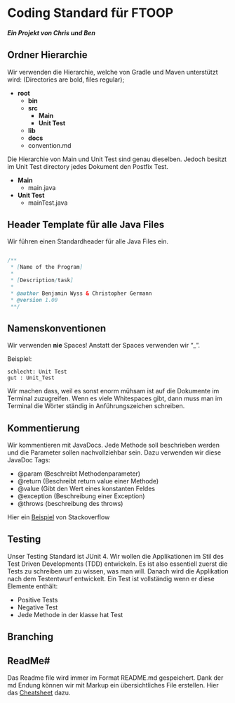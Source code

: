 
# Coding Standard für FTOOP
##### Ein Projekt von Chris und Ben

## Ordner Hierarchie
Wir verwenden die Hierarchie, welche von Gradle und Maven unterstützt wird:
(Directories are bold, files regular);

- <b>root</b>
    - <b>bin</b>
    - <b>src</b>
        -  <b>Main</b>
        -  <b>Unit Test</b>
    -  <b>lib</b>
    -  <b>docs</b>
    -  convention.md

Die Hierarchie von Main und Unit Test sind genau dieselben. Jedoch besitzt im Unit Test directory jedes Dokument den Postfix Test.

- <b>Main</b>
    - main.java
- <b>Unit Test</b>
    - mainTest.java
    

## Header Template für alle Java Files
Wir führen einen Standardheader für alle Java Files ein.

```java 

/**
 * [Name of the Program]
 *
 * [Description/task]
 * 
 * @author Benjamin Wyss & Christopher Germann
 * @version 1.00
 **/

````

## Namenskonventionen
Wir verwenden <b>nie</b> Spaces! Anstatt der Spaces verwenden wir “_”. 

Beispiel:

	schlecht: Unit Test
	gut	: Unit_Test

Wir machen dass, weil es sonst enorm mühsam ist auf die Dokumente im Terminal zuzugreifen. Wenn es viele Whitespaces gibt, dann muss man im Terminal die Wörter ständig in Anführungszeichen schreiben.

## Kommentierung
Wir kommentieren mit JavaDocs. Jede Methode soll beschrieben werden und die Parameter sollen nachvollziehbar sein. Dazu verwenden wir diese JavaDoc Tags:
- @param	(Beschreibt Methodenparameter)
- @return	(Beschreibt return value einer Methode)
- @value	(Gibt den Wert eines konstanten Feldes 
- @exception	(Beschreibung einer Exception)
- @throws	(beschreibung des throws)

Hier ein [Beispiel](https://stackoverflow.com/questions/18054767/how-to-format-a-heading-in-a-javadoc-comment) von Stackoverflow


## Testing
Unser Testing Standard ist JUnit 4. Wir wollen die Applikationen im Stil des Test Driven Developments (TDD) entwickeln. Es ist also essentiell zuerst die Tests zu schreiben um zu wissen, was man will. Danach wird die Applikation nach dem Testentwurf entwickelt.
Ein Test ist vollständig wenn er diese Elemente enthält:
- Positive Tests
- Negative Test
- Jede Methode in der klasse hat Test



## Branching

## ReadMe#

Das Readme file wird immer im Format README.md gespeichert. 
Dank der md Endung können wir mit Markup ein übersichtliches File erstellen. 
Hier das [Cheatsheet](https://github.com/adam-p/markdown-here/wiki/Markdown-Cheatsheet#code) dazu.

